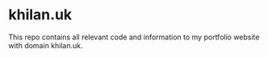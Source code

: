 # khilan.uk
This repo contains all relevant code and information to my portfolio website with domain khilan.uk.

